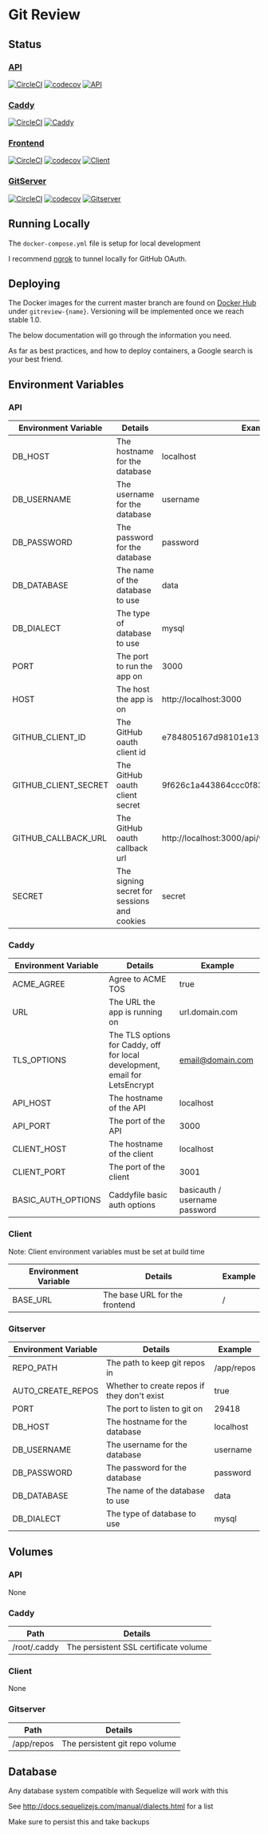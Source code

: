 # Git Review

## Status

### [API](https://github.com/USA-RedDragon/GitReview-api)

[![CircleCI](https://circleci.com/gh/USA-RedDragon/GitReview-api/tree/master.svg?style=svg)](https://circleci.com/gh/USA-RedDragon/GitReview-api/tree/master) [![codecov](https://codecov.io/gh/USA-RedDragon/GitReview-api/branch/master/graph/badge.svg)](https://codecov.io/gh/USA-RedDragon/GitReview-api) [![API](https://images.microbadger.com/badges/image/jamcswain/gitreview-api.svg)](https://microbadger.com/images/jamcswain/gitreview-api "Get your own image badge on microbadger.com")

### [Caddy](https://github.com/USA-RedDragon/GitReview-caddy)

[![CircleCI](https://circleci.com/gh/USA-RedDragon/GitReview-caddy/tree/master.svg?style=svg)](https://circleci.com/gh/USA-RedDragon/GitReview-caddy/tree/master) [![Caddy](https://images.microbadger.com/badges/image/jamcswain/gitreview-caddy.svg)](https://microbadger.com/images/jamcswain/gitreview-caddy "Get your own image badge on microbadger.com")

### [Frontend](https://github.com/USA-RedDragon/GitReview-frontend)

[![CircleCI](https://circleci.com/gh/USA-RedDragon/GitReview-frontend/tree/master.svg?style=svg)](https://circleci.com/gh/USA-RedDragon/GitReview-frontend/tree/master) [![codecov](https://codecov.io/gh/USA-RedDragon/gitreview-frontend/branch/master/graph/badge.svg)](https://codecov.io/gh/USA-RedDragon/gitreview-frontend) [![Client](https://images.microbadger.com/badges/image/jamcswain/gitreview-client.svg)](https://microbadger.com/images/jamcswain/gitreview-client "Get your own image badge on microbadger.com")

### [GitServer](https://github.com/USA-RedDragon/GitReview-gitserver)

[![CircleCI](https://circleci.com/gh/USA-RedDragon/GitReview-gitserver/tree/master.svg?style=svg)](https://circleci.com/gh/USA-RedDragon/GitReview-gitserver/tree/master) [![codecov](https://codecov.io/gh/USA-RedDragon/gitserver/branch/master/graph/badge.svg)](https://codecov.io/gh/USA-RedDragon/gitserver) [![Gitserver](https://images.microbadger.com/badges/image/jamcswain/gitreview-gitserver.svg)](https://microbadger.com/images/jamcswain/gitreview-gitserver "Get your own image badge on microbadger.com")


## Running Locally

The `docker-compose.yml` file is setup for local development

I recommend [ngrok](https://ngrok.com/) to tunnel locally for GitHub OAuth.

## Deploying

The Docker images for the current master branch are found on [Docker Hub](https://hub.docker.com/u/jamcswain) under `gitreview-{name}`. Versioning will be implemented once we reach stable 1.0.

The below documentation will go through the information you need.

As far as best practices, and how to deploy containers, a Google search is your best friend.


## Environment Variables

### API

| Environment Variable |                   Details                   |                      Example                      |
| -------------------- | ------------------------------------------- | ------------------------------------------------- |
| DB_HOST              | The hostname for the database               | localhost                                         |
| DB_USERNAME          | The username for the database               | username                                          |
| DB_PASSWORD          | The password for the database               | password                                          |
| DB_DATABASE          | The name of the database to use             | data                                              |
| DB_DIALECT           | The type of database to use                 | mysql                                             |
| PORT                 | The port to run the app on                  | 3000                                              |
| HOST                 | The host the app is on                      | http://localhost:3000                             |
| GITHUB_CLIENT_ID     | The GitHub oauth client id                  | e784805167d98101e139                              |
| GITHUB_CLIENT_SECRET | The GitHub oauth client secret              | 9f626c1a443864ccc0f8397a933ca1f7edae870c          |
| GITHUB_CALLBACK_URL  | The GitHub oauth callback url               | http://localhost:3000/api/v1/auth/github/callback |
| SECRET               | The signing secret for sessions and cookies | secret                                            |

### Caddy

| Environment Variable |                                   Details                                   |            Example            |
| -------------------- | --------------------------------------------------------------------------- | ----------------------------- |
| ACME_AGREE           | Agree to ACME TOS                                                           | true                          |
| URL                  | The URL the app is running on                                               | url.domain.com                |
| TLS_OPTIONS          | The TLS options for Caddy, off for local development, email for LetsEncrypt | email@domain.com              |
| API_HOST             | The hostname of the API                                                     | localhost                     |
| API_PORT             | The port of the API                                                         | 3000                          |
| CLIENT_HOST          | The hostname of the client                                                  | localhost                     |
| CLIENT_PORT          | The port of the client                                                      | 3001                          |
| BASIC_AUTH_OPTIONS   | Caddyfile basic auth options                                                | basicauth / username password |

### Client

Note: Client environment variables must be set at build time

| Environment Variable |            Details            | Example |
| -------------------- | ----------------------------- | ------- |
| BASE_URL             | The base URL for the frontend | /       |

### Gitserver

| Environment Variable |                   Details                   |  Example   |
| -------------------- | ------------------------------------------- | ---------- |
| REPO_PATH            | The path to keep git repos in               | /app/repos |
| AUTO_CREATE_REPOS    | Whether to create repos if they don't exist | true       |
| PORT                 | The port to listen to git on                | 29418      |
| DB_HOST              | The hostname for the database               | localhost  |
| DB_USERNAME          | The username for the database               | username   |
| DB_PASSWORD          | The password for the database               | password   |
| DB_DATABASE          | The name of the database to use             | data       |
| DB_DIALECT           | The type of database to use                 | mysql      |

## Volumes

### API

None

### Caddy

|     Path     |                Details                |
| ------------ | ------------------------------------- |
| /root/.caddy | The persistent SSL certificate volume |

### Client

None

### Gitserver

|    Path    |            Details             |
| ---------- | ------------------------------ |
| /app/repos | The persistent git repo volume |

## Database

Any database system compatible with Sequelize will work with this

See <http://docs.sequelizejs.com/manual/dialects.html> for a list

Make sure to persist this and take backups

